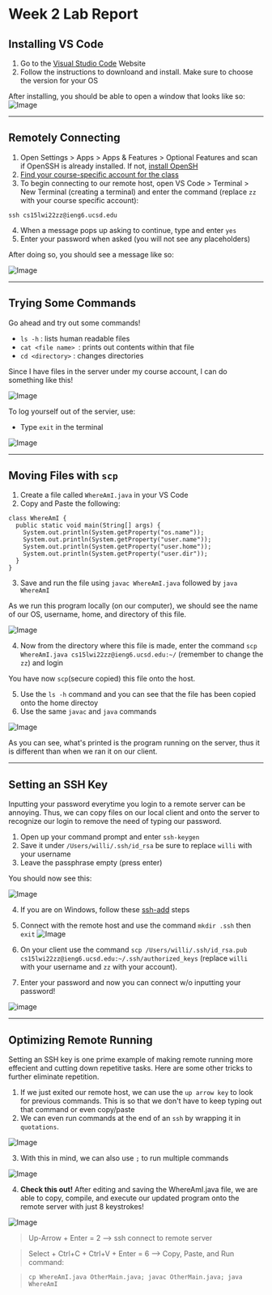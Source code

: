 #  Week 2 Lab Report
## Installing VS Code
1. Go to the [Visual Studio Code](https://code.visualstudio.com/) Website
2. Follow the instructions to downloand and install. Make sure to choose the version for your OS

After installing, you should be able to open a window that looks like so:
![Image](screenshots/installing_vscodeSC.png)

---
## Remotely Connecting
1. Open Settings > Apps > Apps & Features > Optional Features and scan if OpenSSH is already installed. If not, [install OpenSH](https://docs.microsoft.com/en-us/windows-server/administration/openssh/openssh_install_firstuse)
2. [Find your course-specific account for the class](https://sdacs.ucsd.edu/~icc/index.php)
3. To begin connecting to our remote host, open VS Code > Terminal > New Terminal (creating a terminal) and enter the command (replace `zz` with your course specific account):

 `ssh cs15lwi22zz@ieng6.ucsd.edu`


4. When a message pops up asking to continue, type and enter `yes`
5. Enter your password when asked (you will not see any placeholders)

After doing so, you should see a message like so:

![Image](screenshots/remotelyconnectionSC.png)

---
## Trying Some Commands

Go ahead and try out some commands!
* `ls -h` : lists human readable files
* `cat <file name> `: prints out contents within that file
* `cd <directory>` : changes directories

Since I have files in the server under my course account, I can do something like this!

![Image](screenshots/trying_some_commandsSC.png)

To log yourself out of the servier, use:

* Type `exit` in the terminal

![Image](screenshots/logoutSC.png)

---
## Moving Files with `scp`
1. Create a file called `WhereAmI.java` in your VS Code
2. Copy and Paste the following:

``` 
class WhereAmI {
  public static void main(String[] args) {
    System.out.println(System.getProperty("os.name"));
    System.out.println(System.getProperty("user.name"));
    System.out.println(System.getProperty("user.home"));
    System.out.println(System.getProperty("user.dir"));
  }
}
```

3. Save and run the file using `javac WhereAmI.java` followed by `java WhereAmI`

As we run this program locally (on our computer), we should see the name of our OS, username, home, and directory of this file.

![Image](screenshots/WhereAmISC.png)


4. Now from the directory where this file is made, enter the command `scp WhereAmI.java cs15lwi22zz@ieng6.ucsd.edu:~/` (remember to change the `zz`) and login

You have now `scp`(secure copied) this file onto the host.


5. Use the `ls -h` command and you can see that the file has been copied onto the home directoy
6. Use the same `javac` and `java` commands

![Image](screenshots/scpSC.png)

As you can see, what's printed is the program running on the server, thus it is different than when we ran it on our client.

---
## Setting an SSH Key
Inputting your password everytime you login to a remote server can be annoying. Thus, we can copy files on our local client and onto the server to recognize our login to remove the need of typing our password.

1. Open up your command prompt and enter `ssh-keygen`
2. Save it under  `/Users/willi/.ssh/id_rsa` be sure to replace `willi` with your username
3. Leave the passphrase empty (press enter)

You should now see this:

![Image](screenshots/keygenSC.png)


4. If you are on Windows, follow these [ssh-add](https://docs.microsoft.com/en-us/windows-server/administration/openssh/openssh_keymanagement#user-key-generation) steps


5. Connect with the remote host and use the command `mkdir .ssh` then `exit`
![Image](screenshots/keygen_mkdirSC.png)


6. On your client use the command `scp /Users/willi/.ssh/id_rsa.pub cs15lwi22zz@ieng6.ucsd.edu:~/.ssh/authorized_keys` (replace `willi` with your username and `zz` with your account).


7. Enter your password and now you can connect w/o inputting your password!

![image](screenshots/successful_keygenSC.png)

---
## Optimizing Remote Running
Setting an SSH key is one prime example of making remote running more effecient and cutting down repetitive tasks. Here are some other tricks to further eliminate repetition.

1. If we just exited our remote host, we can use the `up arrow key` to look for previous commands. This is so that we don't have to keep typing out that command or even copy/paste
2. We can even run commands at the end of an `ssh` by wrapping it in `quotations`.


![Image](screenshots/OptimizingSC.png)



3. With this in mind, we can also use `;` to run multiple commands

![Image](screenshots/multiple_commandsSC.png)


4. **Check this out!** After editing and saving the WhereAmI.java file, we are able to copy, compile, and execute our updated program onto the remote server with just 8 keystrokes!

![Image](screenshots/KeyStrokes.png)

> Up-Arrow + Enter = 2 --> ssh connect to remote server

> Select + Ctrl+C + Ctrl+V + Enter = 6 --> Copy, Paste, and Run command: 


> `cp WhereAmI.java OtherMain.java; javac OtherMain.java; java WhereAmI`

